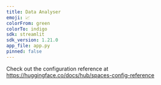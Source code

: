 ```yaml
---
title: Data Analyser
emoji: 📈
colorFrom: green
colorTo: indigo
sdk: streamlit
sdk_version: 1.21.0
app_file: app.py
pinned: false
---
```


Check out the configuration reference at https://huggingface.co/docs/hub/spaces-config-reference
